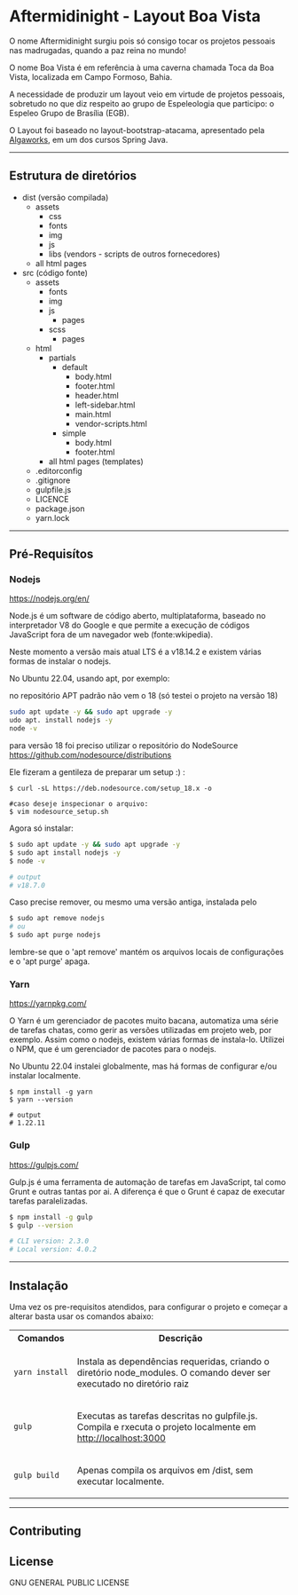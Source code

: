 # Aftermidinight - Layout Boa Vista

O nome Aftermidinight surgiu pois só consigo tocar os projetos pessoais nas madrugadas, quando
a paz reina no mundo!

O nome Boa Vista é em referência à uma caverna chamada Toca da Boa Vista, localizada em Campo Formoso, Bahia.

A necessidade de produzir um layout veio em virtude de projetos pessoais, sobretudo no que diz respeito ao grupo de Espeleologia que participo: o Espeleo Grupo de Brasília (EGB).


O Layout foi baseado no layout-bootstrap-atacama, apresentado pela [Algaworks](https://www.algaworks.com/), em um dos cursos Spring Java.

_________________

## Estrutura de diretórios

- dist (versão compilada)
  - assets
    - css
    - fonts
    - img
    - js
    - libs (vendors - scripts de outros fornecedores)
  - all html pages
- src (código fonte)
  - assets
    - fonts
    - img
    - js
      - pages
    - scss
      - pages
  - html
    - partials
      - default
        - body.html
        - footer.html
        - header.html
        - left-sidebar.html
        - main.html
        - vendor-scripts.html
      - simple
        - body.html
        - footer.html
    - all html pages (templates)
  - .editorconfig
  - .gitignore
  - gulpfile.js
  - LICENCE
  - package.json
  - yarn.lock

_________________

## Pré-Requisítos

### Nodejs

<https://nodejs.org/en/>

Node.js é um software de código aberto, multiplataforma, baseado no interpretador V8 do Google e que permite a execução de códigos JavaScript fora de um navegador web (fonte:wkipedia).

Neste momento a versão mais atual LTS é a v18.14.2 e existem várias formas de instalar o nodejs.

No Ubuntu 22.04, usando apt, por exemplo:

no repositório APT padrão não vem o 18 (só testei o projeto na versão 18)

```bash
sudo apt update -y && sudo apt upgrade -y
udo apt. install nodejs -y
node -v
```

para versão 18 foi preciso utilizar o repositório do NodeSource <https://github.com/nodesource/distributions>

Ele fizeram a gentileza de preparar um setup :) :

```bash.
$ curl -sL https://deb.nodesource.com/setup_18.x -o

#caso deseje inspecionar o arquivo:
$ vim nodesource_setup.sh
```

Agora só instalar:

```bash
$ sudo apt update -y && sudo apt upgrade -y
$ sudo apt install nodejs -y
$ node -v

# output
# v18.7.0
```

Caso precise remover, ou mesmo uma versão antiga, instalada pelo

```bash
$ sudo apt remove nodejs
# ou
$ sudo apt purge nodejs
```

lembre-se que o 'apt remove' mantém os arquivos locais de configurações e o 'apt purge' apaga.

### Yarn

<https://yarnpkg.com/>

O Yarn é um gerenciador de pacotes muito bacana, automatiza uma série de tarefas chatas, como gerir as versões utilizadas em projeto web, por exemplo. Assim como o nodejs, existem várias formas de instala-lo.
Utilizei o NPM, que é um gerenciador de pacotes para o nodejs.

No Ubuntu 22.04 instalei globalmente, mas há formas de configurar e/ou instalar localmente.

```bash.
$ npm install -g yarn
$ yarn --version

# output
# 1.22.11
```

### Gulp

<https://gulpjs.com/>

Gulp.js é uma ferramenta de automação de tarefas em JavaScript, tal como Grunt e outras tantas por ai.
A diferença é que o Grunt é capaz de executar tarefas paralelizadas.

```bash
$ npm install -g gulp
$ gulp --version

# CLI version: 2.3.0
# Local version: 4.0.2

```

_________________

## Instalação

Uma vez os pre-requisitos atendidos, para configurar o projeto e começar a alterar basta usar os comandos abaixo:

<table>
<tr>
<th>
Comandos
</th>

<th>
Descrição
</th>
</tr>
<tr>
<td>

  ```bash
  yarn install
  ```

</td>
<td>

  Instala as dependências requeridas, criando o diretório node_modules. O comando dever ser executado no diretório raiz

</td>
</tr>

<tr>
<td>

  ```bash
  gulp
  ```

</td>
<td>

  Executas as tarefas descritas no gulpfile.js. Compila e rxecuta o projeto localmente em <http://localhost:3000>

</td>

</tr>

<tr>
<td>

  ```bash
  gulp build
  ```

</td>
<td>

  Apenas compila os arquivos em /dist, sem executar localmente.

</td>

</tr>
</table>

_________________

## Contributing

## License

  GNU GENERAL PUBLIC LICENSE

